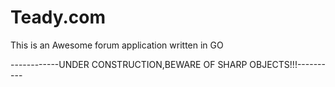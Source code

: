 # Teady.com

This is an Awesome forum application written in GO

------------UNDER CONSTRUCTION,BEWARE OF SHARP OBJECTS!!!----------